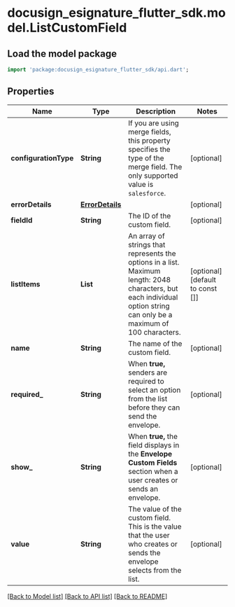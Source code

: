 # docusign_esignature_flutter_sdk.model.ListCustomField

## Load the model package
```dart
import 'package:docusign_esignature_flutter_sdk/api.dart';
```

## Properties
Name | Type | Description | Notes
------------ | ------------- | ------------- | -------------
**configurationType** | **String** | If you are using merge fields, this property specifies the type of the merge field. The only supported value is `salesforce`. | [optional] 
**errorDetails** | [**ErrorDetails**](ErrorDetails.md) |  | [optional] 
**fieldId** | **String** | The ID of the custom field. | [optional] 
**listItems** | **List<String>** | An array of strings that represents the options in a list.  Maximum length: 2048 characters, but each individual option string can only be a maximum of 100 characters. | [optional] [default to const []]
**name** | **String** | The name of the custom field. | [optional] 
**required_** | **String** | When **true,** senders are required to select an option from the list before they can send the envelope. | [optional] 
**show_** | **String** | When **true,** the field displays in the **Envelope Custom Fields** section when a user creates or sends an envelope. | [optional] 
**value** | **String** | The value of the custom field. This is the value that the user who creates or sends the envelope selects from the list. | [optional] 

[[Back to Model list]](../README.md#documentation-for-models) [[Back to API list]](../README.md#documentation-for-api-endpoints) [[Back to README]](../README.md)


